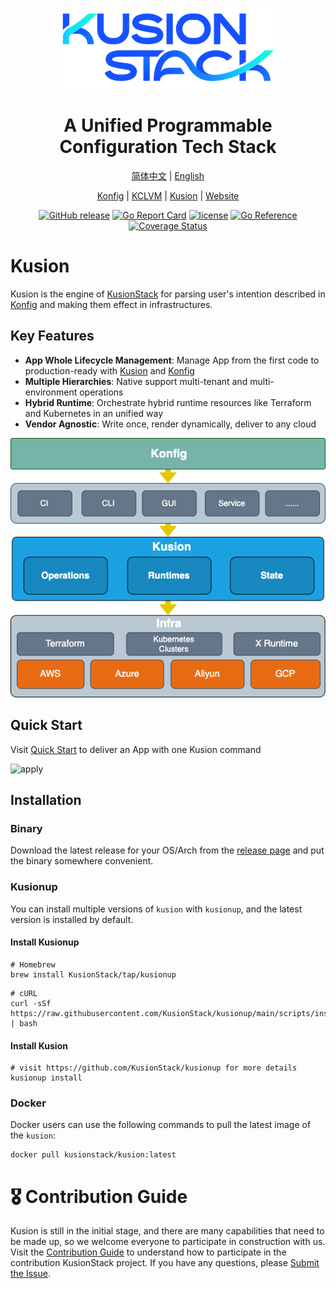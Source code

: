 <div align="center">
<p></p><p></p>
<p>
    <img  src="docs/logo.png">
</p>
<h1>A Unified Programmable Configuration Tech Stack</h1>

[简体中文](https://github.com/KusionStack/kusion/blob/main/README-zh.md) | [English](https://github.com/KusionStack/kusion/blob/main/README.md) 

[Konfig](https://github.com/KusionStack/konfig) | [KCLVM](https://github.com/KusionStack/KCLVM) | [Kusion](https://github.com/KusionStack/kusion) | [Website](https://kusionstack.io/)

[![GitHub release](https://img.shields.io/github/release/KusionStack/kusion.svg)](https://github.com/KusionStack/kusion/releases)
[![Go Report Card](https://goreportcard.com/badge/github.com/KusionStack/kusion)](https://goreportcard.com/report/github.com/KusionStack/kusion)
[![license](https://img.shields.io/github/license/KusionStack/kusion.svg)](https://github.com/KusionStack/kusion/blob/main/LICENSE)
[![Go Reference](https://pkg.go.dev/badge/github.com/KusionStack/kusion.svg)](https://pkg.go.dev/github.com/KusionStack/kusion)
[![Coverage Status](https://coveralls.io/repos/github/KusionStack/kusion/badge.svg)](https://coveralls.io/github/KusionStack/kusion)
</div>

# Kusion

Kusion is the engine of [KusionStack](https://github.com/KusionStack) for parsing user's intention described in [Konfig](https://github.com/KusionStack/konfig) and making them effect in infrastructures.

## Key Features

- **App Whole Lifecycle Management**: Manage App from the first code to production-ready with [Kusion](https://github.com/KusionStack/kusion) and [Konfig](https://github.com/KusionStack/konfig)
- **Multiple Hierarchies**: Native support multi-tenant and multi-environment operations
- **Hybrid Runtime**: Orchestrate hybrid runtime resources like Terraform and Kubernetes in an unified way
- **Vendor Agnostic**: Write once, render dynamically, deliver to any cloud

<div align="center">

![arch](docs/arch.png)
</div>

## Quick Start
Visit [Quick Start](https://kusionstack.io/docs/user_docs/getting-started/usecase) to deliver an App with one Kusion command

![apply](https://kusionstack.io/assets/images/compile-c47339757fc512ca096f3892a3059fce.gif)


## Installation

### Binary

Download the latest release for your OS/Arch from the [release page](https://github.com/KusionStack/kusion/releases) and put the binary somewhere convenient.

### Kusionup

You can install multiple versions of `kusion` with `kusionup`, and the latest version is installed by default.
#### Install Kusionup
```
# Homebrew
brew install KusionStack/tap/kusionup
```
```
# cURL
curl -sSf https://raw.githubusercontent.com/KusionStack/kusionup/main/scripts/install.sh | bash
```
#### Install Kusion
```
# visit https://github.com/KusionStack/kusionup for more details
kusionup install
```
### Docker

Docker users can use the following commands to pull the latest image of the `kusion`:

```
docker pull kusionstack/kusion:latest
```

# 🎖︎ Contribution Guide

Kusion is still in the initial stage, and there are many capabilities that need to be made up, so we welcome everyone to participate in construction with us. Visit the [Contribution Guide](docs/contributing.md) to understand how to participate in the contribution KusionStack project. If you have any questions, please [Submit the Issue](https://github.com/KusionStack/kusion/issues).
